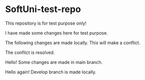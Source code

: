 # SoftUni-test-repo


This repository is for test purpose only!

I have made some changes here for test purpose.

The following changes are made locally. 
This will make a conflict. 

The conflict is resolved. 

Hello!
Some changes are made in main branch.

Hello again!
Develop branch is made locally.

